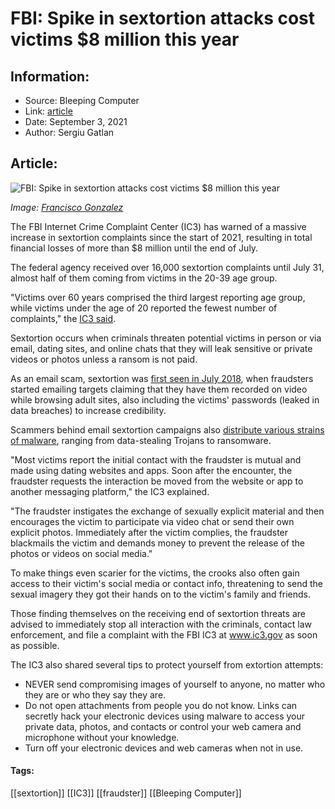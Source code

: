 # FBI: Spike in sextortion attacks cost victims $8 million this year
### 

## Information:
+ Source: Bleeping Computer
+ Link: [article](https://www.bleepingcomputer.com/news/security/fbi-spike-in-sextortion-attacks-cost-victims-8-million-this-year/)
+ Date: September 3, 2021
+ Author: Sergiu Gatlan


## Article:
![FBI: Spike in sextortion attacks cost victims $8 million this year](https://www.bleepstatic.com/content/hl-images/2021/09/03/Man.jpg)


*Image: [Francisco Gonzalez](https://unsplash.com/@franciscoegonzalez)*


The FBI Internet Crime Complaint Center (IC3) has warned of a massive increase in sextortion complaints since the start of 2021, resulting in total financial losses of more than $8 million until the end of July.


The federal agency received over 16,000 sextortion complaints until July 31, almost half of them coming from victims in the 20-39 age group.


"Victims over 60 years comprised the third largest reporting age group, while victims under the age of 20 reported the fewest number of complaints," the [IC3 said](https://www.ic3.gov/Media/Y2021/PSA210902).


Sextortion occurs when criminals threaten potential victims in person or via email, dating sites, and online chats that they will leak sensitive or private videos or photos unless a ransom is not paid.


As an email scam, sextortion was [first seen in July 2018](https://www.bleepingcomputer.com/news/security/beware-of-extortion-scams-stating-they-have-video-of-you-on-adult-sites/), when fraudsters started emailing targets claiming that they have them recorded on video while browsing adult sites, also including the victims' passwords (leaked in data breaches) to increase credibility.


Scammers behind email sextortion campaigns also [distribute various strains of malware](https://www.bleepingcomputer.com/news/security/sextortion-emails-now-leading-to-ransomware-and-info-stealing-trojans/), ranging from data-stealing Trojans to ransomware.



"Most victims report the initial contact with the fraudster is mutual and made using dating websites and apps. Soon after the encounter, the fraudster requests the interaction be moved from the website or app to another messaging platform," the IC3 explained.


"The fraudster instigates the exchange of sexually explicit material and then encourages the victim to participate via video chat or send their own explicit photos. Immediately after the victim complies, the fraudster blackmails the victim and demands money to prevent the release of the photos or videos on social media."


To make things even scarier for the victims, the crooks also often gain access to their victim's social media or contact info, threatening to send the sexual imagery they got their hands on to the victim's family and friends.


Those finding themselves on the receiving end of sextortion threats are advised to immediately stop all interaction with the criminals, contact law enforcement, and file a complaint with the FBI IC3 at www.ic3.gov as soon as possible.


The IC3 also shared several tips to protect yourself from extortion attempts:


* NEVER send compromising images of yourself to anyone, no matter who they are or who they say they are.
* Do not open attachments from people you do not know. Links can secretly hack your electronic devices using malware to access your private data, photos, and contacts or control your web camera and microphone without your knowledge.
* Turn off your electronic devices and web cameras when not in use.




#### Tags:
[[sextortion]] [[IC3]] [[fraudster]] [[Bleeping Computer]]

